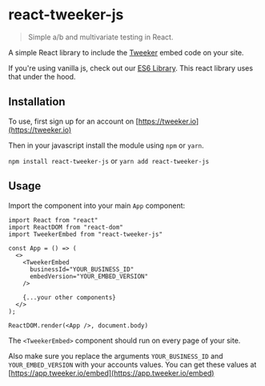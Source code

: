 # react-tweeker-js

> Simple a/b and multivariate testing in React.

A simple React library to include the [Tweeker](https://tweeker.io) embed code on your site.

If you're using vanilla js, check out our [ES6 Library](https://github.com/tweeker-io/tweeker-js). This react library uses that under the hood.

## Installation

To use, first sign up for an account on [https://tweeker.io](https://tweeker.io)

Then in your javascript install the module using `npm` or `yarn`.

`npm install react-tweeker-js`
or
`yarn add react-tweeker-js`

## Usage

Import the component into your main `App` component:

```
import React from "react"
import ReactDOM from "react-dom"
import TweekerEmbed from "react-tweeker-js"

const App = () => (
  <>
    <TweekerEmbed
      businessId="YOUR_BUSINESS_ID"
      embedVersion="YOUR_EMBED_VERSION"
    />

    {...your other components}
  </>
);

ReactDOM.render(<App />, document.body)
```

The `<TweekerEmbed>` component should run on every page of your site.

Also make sure you replace the arguments `YOUR_BUSINESS_ID` and `YOUR_EMBED_VERSION` with your accounts values. You can get these values at [https://app.tweeker.io/embed](https://app.tweeker.io/embed)